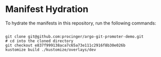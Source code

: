 
# Manifest Hydration

To hydrate the manifests in this repository, run the following commands:

```shell

git clone git@github.com:procinger/argo-git-promoter-demo.git
# cd into the cloned directory
git checkout e837f999138aca7c65a73e111c2916f8b30e026b
kustomize build ./kustomize/overlays/dev
```